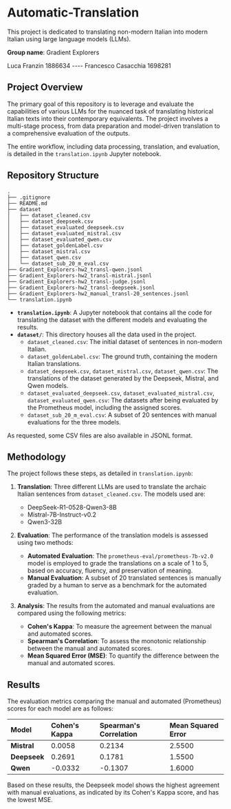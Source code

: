 # Automatic-Translation

This project is dedicated to translating non-modern Italian into modern Italian using large language models (LLMs).

**Group name**: Gradient Explorers

Luca Franzin 1886634      ----      Francesco Casacchia 1698281

## Project Overview

The primary goal of this repository is to leverage and evaluate the capabilities of various LLMs for the nuanced task of translating historical Italian texts into their contemporary equivalents. The project involves a multi-stage process, from data preparation and model-driven translation to a comprehensive evaluation of the outputs.

The entire workflow, including data processing, translation, and evaluation, is detailed in the `translation.ipynb` Jupyter notebook.

## Repository Structure

```
.
├── .gitignore
├── README.md
├── dataset
│   ├── dataset_cleaned.csv
│   ├── dataset_deepseek.csv
│   ├── dataset_evaluated_deepseek.csv
│   ├── dataset_evaluated_mistral.csv
│   ├── dataset_evaluated_qwen.csv
│   ├── dataset_goldenLabel.csv
│   ├── dataset_mistral.csv
│   ├── dataset_qwen.csv
│   └── dataset_sub_20_m_eval.csv
├── Gradient_Explorers-hw2_transl-qwen.jsonl
├── Gradient_Explorers-hw2_transl-mistral.jsonl
├── Gradient_Explorers-hw2_transl-judge.jsonl
├── Gradient_Explorers-hw2_transl-deepseek.jsonl
├── Gradient_Explorers-hw2_manual_transl-20_sentences.jsonl
└── translation.ipynb
```

  - **`translation.ipynb`**: A Jupyter notebook that contains all the code for translating the dataset with the different models and evaluating the results.
  - **`dataset/`**: This directory houses all the data used in the project.
      - `dataset_cleaned.csv`: The initial dataset of sentences in non-modern Italian.
      - `dataset_goldenLabel.csv`: The ground truth, containing the modern Italian translations.
      - `dataset_deepseek.csv`, `dataset_mistral.csv`, `dataset_qwen.csv`: The translations of the dataset generated by the Deepseek, Mistral, and Qwen models.
      - `dataset_evaluated_deepseek.csv`, `dataset_evaluated_mistral.csv`, `dataset_evaluated_qwen.csv`: The datasets after being evaluated by the Prometheus model, including the assigned scores.
      - `dataset_sub_20_m_eval.csv`: A subset of 20 sentences with manual evaluations for the three models.

As requested, some CSV files are also available in JSONL format.

## Methodology

The project follows these steps, as detailed in `translation.ipynb`:

1.  **Translation**: Three different LLMs are used to translate the archaic Italian sentences from `dataset_cleaned.csv`. The models used are:

      * DeepSeek-R1-0528-Qwen3-8B
      * Mistral-7B-Instruct-v0.2
      * Qwen3-32B

2.  **Evaluation**: The performance of the translation models is assessed using two methods:

      * **Automated Evaluation**: The `prometheus-eval/prometheus-7b-v2.0` model is employed to grade the translations on a scale of 1 to 5, based on accuracy, fluency, and preservation of meaning.
      * **Manual Evaluation**: A subset of 20 translated sentences is manually graded by a human to serve as a benchmark for the automated evaluation.

3.  **Analysis**: The results from the automated and manual evaluations are compared using the following metrics:

      * **Cohen's Kappa**: To measure the agreement between the manual and automated scores.
      * **Spearman's Correlation**: To assess the monotonic relationship between the manual and automated scores.
      * **Mean Squared Error (MSE)**: To quantify the difference between the manual and automated scores.

## Results

The evaluation metrics comparing the manual and automated (Prometheus) scores for each model are as follows:

| Model | Cohen's Kappa | Spearman's Correlation | Mean Squared Error |
| :--- | :--- | :--- | :--- |
| **Mistral** | 0.0058 | 0.2134 | 2.5500 |
| **Deepseek** | 0.2691 | 0.1781 | 1.5500 |
| **Qwen** | -0.0332 | -0.1307 | 1.6000 |

Based on these results, the Deepseek model shows the highest agreement with manual evaluations, as indicated by its Cohen's Kappa score, and has the lowest MSE.